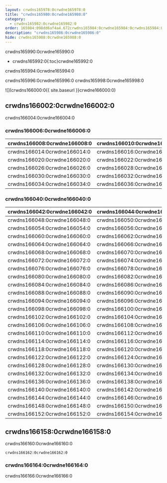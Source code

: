 ```yaml
---
layout: crwdns165978:0crwdne165978:0
title: "crwdns165980:0crwdne165980:0"
category:
  - crwdns165982:0crwdne165982:0
order: 165984:098dd6af4a4.672crwdns165984:0crwdne165984:0crwdns165984:0crwdne165984:0006crwdns165984:0crwdne165984:0
description: "crwdns165986:0crwdne165986:0"
hide: crwdns165988:0crwdne165988:0
---
```


crwdns165990:0crwdne165990:0

* crwdns165992:0{:toc}crwdne165992:0

crwdns165994:0crwdne165994:0

crwdns165996:0crwdne165996:0 crwdns165998:0crwdne165998:0

![](crwdns166000:0{{ site.baseurl }}crwdne166000:0)

## crwdns166002:0crwdne166002:0

crwdns166004:0crwdne166004:0

### crwdns166006:0crwdne166006:0

| **crwdns166008:0crwdne166008:0** | **crwdns166010:0crwdne166010:0** | **crwdns166012:0crwdne166012:0** |
| -------------------------------- | -------------------------------- | -------------------------------- |
| crwdns166014:0crwdne166014:0     | crwdns166016:0crwdne166016:0     | *crwdns166018:0crwdne166018:0*   |
| crwdns166020:0crwdne166020:0     | crwdns166022:0crwdne166022:0     | *crwdns166024:0crwdne166024:0*   |
| crwdns166026:0crwdne166026:0     | crwdns166028:0crwdne166028:0     |                                  |
| crwdns166030:0crwdne166030:0     | crwdns166032:0crwdne166032:0     |                                  |
| crwdns166034:0crwdne166034:0     | crwdns166036:0crwdne166036:0     |                                  | crwdns166038:0crwdne166038:0 

### crwdns166040:0crwdne166040:0

| **crwdns166042:0crwdne166042:0** | **crwdns166044:0crwdne166044:0** | **crwdns166046:0crwdne166046:0** |
| -------------------------------- | -------------------------------- | -------------------------------- |
| crwdns166048:0crwdne166048:0     | crwdns166050:0crwdne166050:0     | *crwdns166052:0crwdne166052:0*   |
| crwdns166054:0crwdne166054:0     | crwdns166056:0crwdne166056:0     | *crwdns166058:0crwdne166058:0*   |
| crwdns166060:0crwdne166060:0     | crwdns166062:0crwdne166062:0     |                                  |
| crwdns166064:0crwdne166064:0     | crwdns166066:0crwdne166066:0     |                                  |
| crwdns166068:0crwdne166068:0     | crwdns166070:0crwdne166070:0     |                                  |
| crwdns166072:0crwdne166072:0     | crwdns166074:0crwdne166074:0     |                                  |
| crwdns166076:0crwdne166076:0     | crwdns166078:0crwdne166078:0     |                                  |
| crwdns166080:0crwdne166080:0     | crwdns166082:0crwdne166082:0     |                                  |
| crwdns166084:0crwdne166084:0     | crwdns166086:0crwdne166086:0     |                                  |
| crwdns166088:0crwdne166088:0     | crwdns166090:0crwdne166090:0     | *crwdns166092:0crwdne166092:0*   |
| crwdns166094:0crwdne166094:0     | crwdns166096:0crwdne166096:0     |                                  |
| crwdns166098:0crwdne166098:0     | crwdns166100:0crwdne166100:0     |                                  |
| crwdns166102:0crwdne166102:0     | crwdns166104:0crwdne166104:0     |                                  |
| crwdns166106:0crwdne166106:0     | crwdns166108:0crwdne166108:0     |                                  |
| crwdns166110:0crwdne166110:0     | crwdns166112:0crwdne166112:0     |                                  |
| crwdns166114:0crwdne166114:0     | crwdns166116:0crwdne166116:0     |                                  |
| crwdns166118:0crwdne166118:0     | crwdns166120:0crwdne166120:0     |                                  |
| crwdns166122:0crwdne166122:0     | crwdns166124:0crwdne166124:0     | *crwdns166126:0crwdne166126:0*   |
| crwdns166128:0crwdne166128:0     | crwdns166130:0crwdne166130:0     |                                  |
| crwdns166132:0crwdne166132:0     | crwdns166134:0crwdne166134:0     |                                  |
| crwdns166136:0crwdne166136:0     | crwdns166138:0crwdne166138:0     |                                  |
| crwdns166140:0crwdne166140:0     | crwdns166142:0crwdne166142:0     |                                  |
| crwdns166144:0crwdne166144:0     | crwdns166146:0crwdne166146:0     |                                  |
| crwdns166148:0crwdne166148:0     | crwdns166150:0crwdne166150:0     |                                  |
| crwdns166152:0crwdne166152:0     | crwdns166154:0crwdne166154:0     |                                  | crwdns166156:0crwdne166156:0 

## crwdns166158:0crwdne166158:0

crwdns166160:0crwdne166160:0

`crwdns166162:0crwdne166162:0`

### crwdns166164:0crwdne166164:0

crwdns166166:0crwdne166166:0